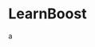 # LearnBoost
a 
<?php session_start(); ?>
<?php include('../db/connect.php'); ?>
<?php include('../helpers/function.php'); ?>

<?php
	if(isset($_POST['course-add'])){
		$userId=$_POST['userId'];
		$title=$_POST['title'];
		$name=$_POST['name'];
		$tagId=(int)$_POST['tag'];
		$capacity=$_POST['capacity'];

		addCourse($userId, $title, $name, $capacity, $tagId);
		$_SESSION['courseAddSuccess']="Successfully course added!";
		redirect_to('../users/classes.php');
	}
?>

<!-- ------------------- Delete Class -------------------- -->
<?php
	if(isset($_POST['deleteClass'])){
		$cid=(int)$_POST['classId'];
		$uid=(int)$_POST['facId'];

		$query2="DELETE FROM class_posts WHERE classId='{$cid}'";
		$res2=mysqli_query($connection, $query2);

		$query3="DELETE FROM class_materials WHERE classId='{$cid}'";
		$res3=mysqli_query($connection, $query3);

		$query4="DELETE FROM mark_dis WHERE classId='{$cid}'";
		$res4=mysqli_query($connection, $query4);

		$query5="SELECT id FROM enrollments WHERE classId='{$cid}'";
		$res5=mysqli_query($connection, $query5);

		while($row=mysqli_fetch_array($res5)){
			$eid=(int)$row['id'];
			$query6="DELETE FROM exam_marks WHERE enrollmentId='{$eid}'";
			$res6=mysqli_query($connection, $query6);
		}

		$query1="DELETE FROM enrollments WHERE classId='{$cid}'";
		$res1=mysqli_query($connection, $query1);

		$query7="DELETE FROM classes WHERE id='{$cid}'";
		$res7=mysqli_query($connection, $query7);

		redirect_to('../users/classes.php');
	}
?>

<?php include('../db/close.php'); ?>
